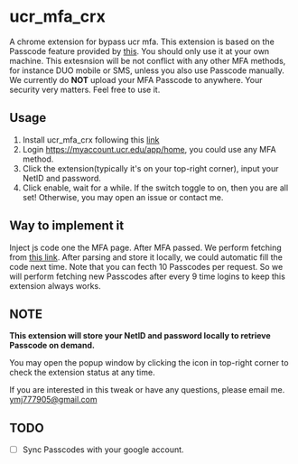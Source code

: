 # ucr_mfa_crx

A chrome extension for bypass ucr mfa. This extension is based on the Passcode feature provided by [this](https://myaccount.ucr.edu/app/home). You should only use it at your own machine. This extesnsion will be not conflict with any other MFA methods, for instance DUO mobile or SMS, unless you also use Passcode manually. We currently do **NOT** upload your MFA Passcode to anywhere. Your security very matters. Feel free to use it.

## Usage

 1. Install ucr_mfa_crx following this [link](https://github.com/web-scrobbler/web-scrobbler/wiki/Install-an-unpacked-extension)
 2. Login https://myaccount.ucr.edu/app/home, you could use any MFA method.
 3. Click the extension(typically it's on your top-right corner), input your NetID and password.
 4. Click enable, wait for a while. If the switch toggle to on, then you are all set! Otherwise, you may open an issue or contact me.

## Way to implement it

Inject js code one the MFA page. After MFA passed. We perform fetching from [this link](https://myaccount.ucr.edu/api/downloadPasscodes).
After parsing and store it locally, we could automatic fill the code next time.
Note that you can fecth 10 Passcodes per request. So we will perform fetching new Passcodes after every 9 time logins to keep this extension always works.

## NOTE

**This extension will store your NetID and password locally to retrieve Passcode on demand.**

You may open the popup window by clicking the icon in top-right corner to check the extension status at any time.

If you are interested in this tweak or have any questions, please email me.
ymj777905@gmail.com

## TODO

- [ ] Sync Passcodes with your google account.